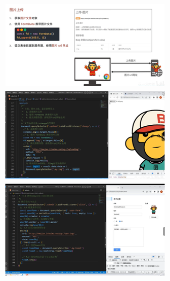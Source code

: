 ![image-20241023205433291](11.图片上传.assets/image-20241023205433291.png)



![image-20241023212058177](11.图片上传.assets/image-20241023212058177.png)





![image-20241023223313101](11.图片上传.assets/image-20241023223313101.png)